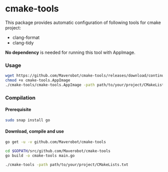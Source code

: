 # cmake-tools
This package provides automatic configuration of following tools for cmake project:
* clang-format
* clang-tidy

**No dependency** is needed for running this tool with AppImage.

### Usage
```bash
wget https://github.com/Maverobot/cmake-tools/releases/download/continuous/cmake-tools-v0.0.1.glibc2.3.3-x86_64.AppImage -O cmake-tools.AppImage
chmod +x cmake-tools.AppImage
./cmake-tools/cmake-tools.AppImage -path path/to/your/project/CMakeLists.txt
```

### Compilation

#### Prerequisite
```bash
sudo snap install go
```

#### Download, compile and use
```bash
go get -u -v github.com/Maverobot/cmake-tools

cd $GOPATH/src/github.com/Maverobot/cmake-tools
go build -o cmake-tools main.go

./cmake-tools -path path/to/your/project/CMakeLists.txt
```
